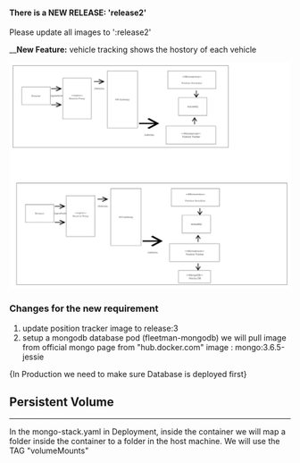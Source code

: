 #### There is a NEW RELEASE: 'release2'
Please update all images to ':release2'

____New Feature:__ vehicle tracking shows the hostory of each vehicle 

<img src="./image/applicatio%20n-diag.png" width="640">

### Changes for the new requirement
1. update position tracker image to release:3
2. setup a mongodb database pod (fleetman-mongodb)
    we will pull image from official mongo page from "hub.docker.com"
    image : mongo:3.6.5-jessie

{In Production we need to make sure Database is deployed first}

## Persistent Volume
----------------------
In the mongo-stack.yaml in Deployment, inside the container we will map a folder inside the container to a folder in the host machine.
We will use the TAG "volumeMounts"